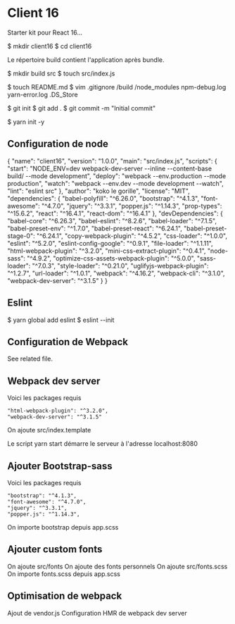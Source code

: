 # Client 16

Starter kit pour React 16...

$ mkdir client16
$ cd client16

Le répertoire build contient l'application après bundle.

$ mkdir build src
$ touch src/index.js

$ touch README.md
$ vim .gitignore
/build
/node_modules
npm-debug.log
yarn-error.log
.DS_Store

$ git init
$ git add .
$ git commit -m "Initial commit"

$ yarn init -y

## Configuration de node

{
  "name": "client16",
  "version": "1.0.0",
  "main": "src/index.js",
  "scripts": {
    "start": "NODE_ENV=dev webpack-dev-server --inline --content-base build/ --mode development",
    "deploy": "webpack --env.production --mode production",
    "watch": "webpack --env.dev --mode development --watch",
    "lint": "eslint src"
  },
  "author": "koko le gorille",
  "license": "MIT",
  "dependencies": {
    "babel-polyfill": "^6.26.0",
    "bootstrap": "^4.1.3",
    "font-awesome": "^4.7.0",
    "jquery": "^3.3.1",
    "popper.js": "^1.14.3",
    "prop-types": "^15.6.2",
    "react": "^16.4.1",
    "react-dom": "^16.4.1"
  },
  "devDependencies": {
    "babel-core": "^6.26.3",
    "babel-eslint": "^8.2.6",
    "babel-loader": "^7.1.5",
    "babel-preset-env": "^1.7.0",
    "babel-preset-react": "^6.24.1",
    "babel-preset-stage-0": "^6.24.1",
    "copy-webpack-plugin": "^4.5.2",
    "css-loader": "^1.0.0",
    "eslint": "^5.2.0",
    "eslint-config-google": "^0.9.1",
    "file-loader": "^1.1.11",
    "html-webpack-plugin": "^3.2.0",
    "mini-css-extract-plugin": "^0.4.1",
    "node-sass": "^4.9.2",
    "optimize-css-assets-webpack-plugin": "^5.0.0",
    "sass-loader": "^7.0.3",
    "style-loader": "^0.21.0",
    "uglifyjs-webpack-plugin": "^1.2.7",
    "url-loader": "^1.0.1",
    "webpack": "^4.16.2",
    "webpack-cli": "^3.1.0",
    "webpack-dev-server": "^3.1.5"
  }
}

## Eslint

$ yarn global add eslint
$ eslint --init

## Configuration de Webpack

See related file.

## Webpack dev server

Voici les packages requis

    "html-webpack-plugin": "^3.2.0",
    "webpack-dev-server": "^3.1.5"

On ajoute src/index.template

Le script yarn start démarre le serveur à l'adresse localhost:8080

## Ajouter Bootstrap-sass

Voici les packages requis

    "bootstrap": "^4.1.3",
    "font-awesome": "^4.7.0",
    "jquery": "^3.3.1",
    "popper.js": "^1.14.3",

On importe bootstrap depuis app.scss

## Ajouter custom fonts

On ajoute src/fonts
On ajoute des fonts personnels
On ajoute src/fonts.scss
On importe fonts.scss depuis app.scss


## Optimisation de webpack

Ajout de vendor.js
Configuration HMR de webpack dev server
